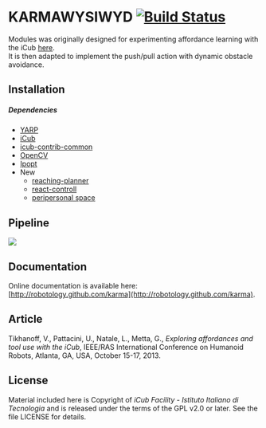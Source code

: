 KARMAWYSIWYD [![Build Status](https://travis-ci.org/towardthesea/karmaWYSIWYD.svg?branch=master)](https://travis-ci.org/towardthesea/karmaWYSIWYD)
=====

Modules was originally designed for experimenting affordance learning with the iCub [here](https://github.com/robotology/karma).  
It is then adapted to implement the push/pull action with dynamic obstacle avoidance.

## Installation

##### Dependencies
- [YARP](https://github.com/robotology/yarp)
- [iCub](https://github.com/robotology/icub-main)
- [icub-contrib-common](https://github.com/robotology/icub-contrib-common)
- [OpenCV](http://opencv.org/downloads.html)  
- [Ipopt](http://wiki.icub.org/wiki/Installing_IPOPT)  
- New
  - [reaching-planner](https://github.com/robotology-playground/reaching-planner)
  - [react-controll](https://github.com/robotology/react-control)
  - [peripersonal space](https://github.com/robotology/peripersonal-space)

## Pipeline

<img src="https://github.com/towardthesea/karmaWYSIWYD/blob/master/misc/karmaWYSIWYD_planner_reactCtrl_PPS.png"/>

## Documentation

Online documentation is available here: [http://robotology.github.com/karma](http://robotology.github.com/karma).

## Article

Tikhanoff, V., Pattacini, U., Natale, L., Metta, G., _Exploring affordances and tool use with the iCub_, IEEE/RAS International Conference on Humanoid Robots, Atlanta, GA, USA, October 15-17, 2013.

## License

Material included here is Copyright of _iCub Facility - Istituto Italiano di Tecnologia_ and is released under the terms of the GPL v2.0 or later. See the file LICENSE for details.

